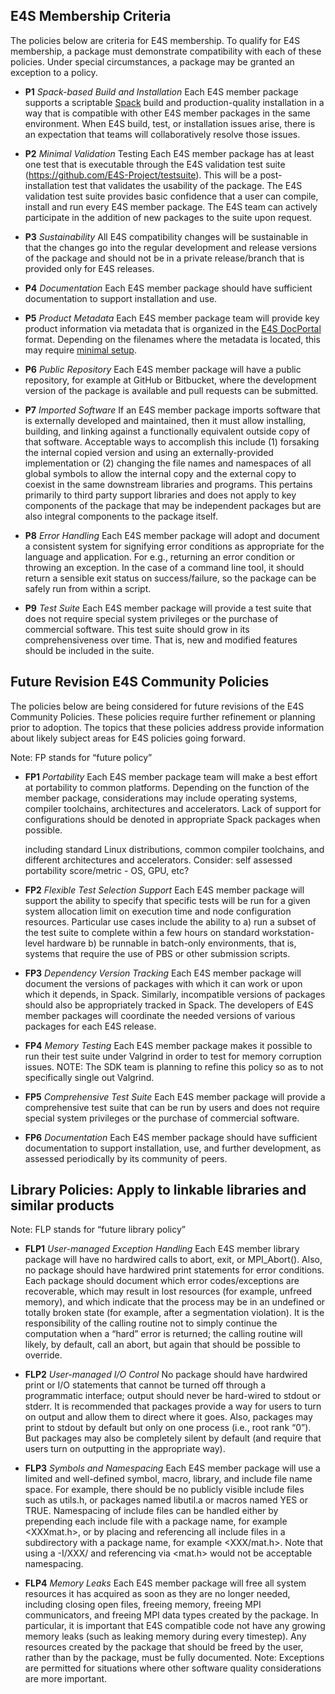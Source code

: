 ## E4S Membership Criteria

The policies below are criteria for E4S membership. To qualify for E4S membership, a package must demonstrate compatibility with each of these policies. Under special circumstances, a package may be granted an exception to a policy.

- **P1** *Spack-based Build and Installation* Each E4S member package supports a scriptable [Spack](https://spack.io/) build and production-quality installation in a way that is compatible with other E4S member packages in the same environment. When E4S build, test, or installation issues arise, there is an expectation that teams will collaboratively resolve those issues.

- **P2** *Minimal Validation* Testing Each E4S member package has at least one test that is executable through the E4S validation test suite (https://github.com/E4S-Project/testsuite). This will be a post-installation test that validates the usability of the package. The E4S validation test suite provides basic confidence that a user can compile, install and run every E4S member package. The E4S team can actively participate in the addition of new packages to the suite upon request.

- **P3** *Sustainability* All E4S compatibility changes will be sustainable in that the changes go into the regular development and release versions of the package and should not be in a private release/branch that is provided only for E4S releases.

- **P4** *Documentation* Each E4S member package should have sufficient documentation to support installation and use.

- **P5** *Product Metadata* Each E4S member package team will provide key product information via metadata that is organized in the [E4S DocPortal](https://e4s-project.github.io/DocPortal.html) format. Depending on the filenames where the metadata is located, this may require [minimal setup](https://github.com/E4S-Project/E4S-Documenter/blob/master/README.md).

- **P6** *Public Repository* Each E4S member package will have a public repository, for example at GitHub or Bitbucket, where the development version of the package is available and pull requests can be submitted.

- **P7** *Imported Software* If an E4S member package imports software that is externally developed and maintained, then it must allow installing, building, and linking against a functionally equivalent outside copy of that software. Acceptable ways to accomplish this include (1) forsaking the internal copied version and using an externally-provided implementation or (2) changing the file names and namespaces of all global symbols to allow the internal copy and the external copy to coexist in the same downstream libraries and programs. This pertains primarily to third party support libraries and does not apply to key components of the package that may be independent packages but are also integral components to the package itself.

- **P8** *Error Handling* Each E4S member package will adopt and document a consistent system for signifying error conditions as appropriate for the language and application. For e.g., returning an error condition or throwing an exception. In the case of a command line tool, it should return a sensible exit status on success/failure, so the package can be safely run from within a script.

- **P9** *Test Suite* Each E4S member package will provide a test suite that does not require special system privileges or the purchase of commercial software. This test suite should grow in its comprehensiveness over time. That is, new and modified features should be included in the suite.

## Future Revision E4S Community Policies

The policies below are being considered for future revisions of the E4S Community Policies. These policies require further refinement or planning prior to adoption. The topics that these policies address provide information about likely subject areas for E4S policies going forward.

Note: FP stands for “future policy”

- **FP1** *Portability* Each E4S member package team will make a best effort at portability to common platforms. Depending on the function of the member package, considerations may include operating systems, compiler toolchains, architectures and accelerators. Lack of support for configurations should be denoted in appropriate Spack packages when possible.

  including standard Linux distributions, common compiler toolchains, and different architectures and accelerators. Consider: self assessed portability score/metric - OS, GPU, etc?

- **FP2** *Flexible Test Selection Support* Each E4S member package will support the ability to specify that specific tests will be run for a given system allocation limit on execution time and node configuration resources. Particular use cases include the ability to a) run a subset of the test suite to complete within a few hours on standard workstation-level hardware b) be runnable in batch-only environments, that is, systems that require the use of PBS or other submission scripts.

- **FP3** *Dependency Version Tracking* Each E4S member package will document the versions of packages with which it can work or upon which it depends, in Spack. Similarly, incompatible versions of packages should also be appropriately tracked in Spack. The developers of E4S member packages will coordinate the needed versions of various packages for each E4S release.

- **FP4** *Memory Testing* Each E4S member package makes it possible to run their test suite under Valgrind in order to test for memory corruption issues. NOTE: The SDK team is planning to refine this policy so as to not specifically single out Valgrind.

- **FP5** *Comprehensive Test Suite* Each E4S member package will provide a comprehensive test suite that can be run by users and does not require special system privileges or the purchase of commercial software.

- **FP6** *Documentation* Each E4S member package should have sufficient documentation to support installation, use, and further development, as assessed periodically by its community of peers.

## Library Policies: Apply to linkable libraries and similar products

Note: FLP stands for “future library policy”

- **FLP1** *User-managed Exception Handling* Each E4S member library package will have no hardwired calls to abort, exit, or MPI_Abort(). Also, no package should have hardwired print statements for error conditions. Each package should document which error codes/exceptions are recoverable, which may result in lost resources (for example, unfreed memory), and which indicate that the process may be in an undefined or totally broken state (for example, after a segmentation violation). It is the responsibility of the calling routine not to simply continue the computation when a “hard” error is returned; the calling routine will likely, by default, call an abort, but again that should be possible to override.

- **FLP2** *User-managed I/O Control* No package should have hardwired print or I/O statements that cannot be turned off through a programmatic interface; output should never be hard-wired to stdout or stderr. It is recommended that packages provide a way for users to turn on output and allow them to direct where it goes. Also, packages may print to stdout by default but only on one process (i.e., root rank “0”). But packages may also be completely silent by default (and require that users turn on outputting in the appropriate way).

- **FLP3** *Symbols and Namespacing* Each E4S member package will use a limited and well-defined symbol, macro, library, and include file name space. For example, there should be no publicly visible include files such as utils.h, or packages named libutil.a or macros named YES or TRUE. Namespacing of include files can be handled either by prepending each include file with a package name, for example <XXXmat.h>, or by placing and referencing all include files in a subdirectory with a package name, for example <XXX/mat.h>. Note that using a -I/XXX/ and referencing via <mat.h> would not be acceptable namespacing.

- **FLP4** *Memory Leaks* Each E4S member package will free all system resources it has acquired as soon as they are no longer needed, including closing open files, freeing memory, freeing MPI communicators, and freeing MPI data types created by the package. In particular, it is important that E4S compatible code not have any growing memory leaks (such as leaking memory during every timestep). Any resources created by the package that should be freed by the user, rather than by the package, must be fully documented. Note: Exceptions are permitted for situations where other software quality considerations are more important. 
